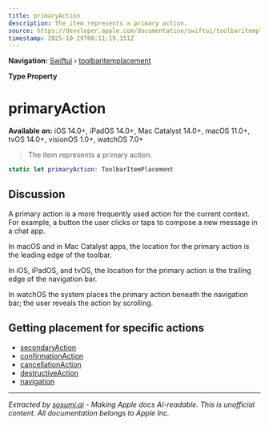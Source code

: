 ```yaml
---
title: primaryAction
description: The item represents a primary action.
source: https://developer.apple.com/documentation/swiftui/toolbaritemplacement/primaryaction
timestamp: 2025-10-29T00:11:19.151Z
---
```


**Navigation:** [Swiftui](/documentation/swiftui) › [toolbaritemplacement](/documentation/swiftui/toolbaritemplacement)

**Type Property**

# primaryAction

**Available on:** iOS 14.0+, iPadOS 14.0+, Mac Catalyst 14.0+, macOS 11.0+, tvOS 14.0+, visionOS 1.0+, watchOS 7.0+

> The item represents a primary action.

```swift
static let primaryAction: ToolbarItemPlacement
```

## Discussion

A primary action is a more frequently used action for the current context. For example, a button the user clicks or taps to compose a new message in a chat app.

In macOS and in Mac Catalyst apps, the location for the primary action is the leading edge of the toolbar.

In iOS, iPadOS, and tvOS, the location for the primary action is the trailing edge of the navigation bar.

In watchOS the system places the primary action beneath the navigation bar; the user reveals the action by scrolling.

## Getting placement for specific actions

- [secondaryAction](/documentation/swiftui/toolbaritemplacement/secondaryaction)
- [confirmationAction](/documentation/swiftui/toolbaritemplacement/confirmationaction)
- [cancellationAction](/documentation/swiftui/toolbaritemplacement/cancellationaction)
- [destructiveAction](/documentation/swiftui/toolbaritemplacement/destructiveaction)
- [navigation](/documentation/swiftui/toolbaritemplacement/navigation)

---

*Extracted by [sosumi.ai](https://sosumi.ai) - Making Apple docs AI-readable.*
*This is unofficial content. All documentation belongs to Apple Inc.*
